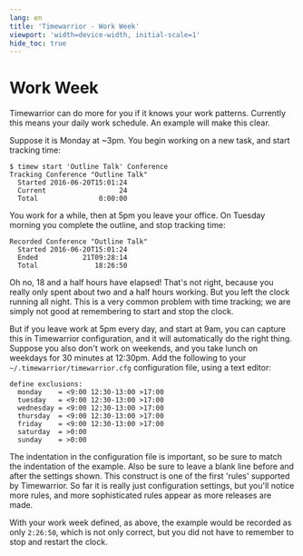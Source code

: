 ```yaml
---
lang: en
title: 'Timewarrior - Work Week'
viewport: 'width=device-width, initial-scale=1'
hide_toc: true
---
```


# Work Week

Timewarrior can do more for you if it knows your work patterns.
Currently this means your daily work schedule.
An example will make this clear.

Suppose it is Monday at \~3pm.
You begin working on a new task, and start tracking time:

```
$ timew start 'Outline Talk' Conference
Tracking Conference "Outline Talk"
  Started 2016-06-20T15:01:24
  Current                  24
  Total               0:00:00
```

You work for a while, then at 5pm you leave your office.
On Tuesday morning you complete the outline, and stop tracking time:

```
Recorded Conference "Outline Talk"
  Started 2016-06-20T15:01:24
  Ended           21T09:28:14
  Total              18:26:50
```

Oh no, 18 and a half hours have elapsed! That's not right, because you really only spent about two and a half hours working.
But you left the clock running all night.
This is a very common problem with time tracking; we are simply not good at remembering to start and stop the clock.

But if you leave work at 5pm every day, and start at 9am, you can capture this in Timewarrior configuration, and it will automatically do the right thing.
Suppose you also don't work on weekends, and you take lunch on weekdays for 30 minutes at 12:30pm.
Add the following to your `~/.timewarrior/timewarrior.cfg` configuration file, using a text editor:

```
define exclusions:
  monday    = <9:00 12:30-13:00 >17:00
  tuesday   = <9:00 12:30-13:00 >17:00
  wednesday = <9:00 12:30-13:00 >17:00
  thursday  = <9:00 12:30-13:00 >17:00
  friday    = <9:00 12:30-13:00 >17:00
  saturday  = >0:00
  sunday    = >0:00
```

The indentation in the configuration file is important, so be sure to match the indentation of the example.
Also be sure to leave a blank line before and after the settings shown.
This construct is one of the first 'rules' supported by Timewarrior.
So far it is really just configuration settings, but you'll notice more rules, and more sophisticated rules appear as more releases are made.

With your work week defined, as above, the example would be recorded as only `2:26:50`, which is not only correct, but you did not have to remember to stop and restart the clock.
